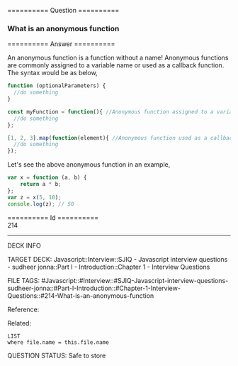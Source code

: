 ========== Question ==========  

### What is an anonymous function  

========== Answer ==========  

An anonymous function is a function without a name! Anonymous functions are commonly assigned to a variable name or used as a callback function. The syntax would be as below,

```javascript
function (optionalParameters) {
  //do something
}

const myFunction = function(){ //Anonymous function assigned to a variable
  //do something
};

[1, 2, 3].map(function(element){ //Anonymous function used as a callback function
  //do something
});
```

Let's see the above anonymous function in an example,

```javascript
var x = function (a, b) {
    return a * b;
};
var z = x(5, 10);
console.log(z); // 50
```

========== Id ==========  
214

---

DECK INFO

TARGET DECK: Javascript::Interview::SJIQ - Javascript interview questions - sudheer jonna::Part I - Introduction::Chapter 1 - Interview Questions

FILE TAGS: #Javascript::#Interview::#SJIQ-Javascript-interview-questions-sudheer-jonna::#Part-I-Introduction::#Chapter-1-Interview-Questions::#214-What-is-an-anonymous-function

Reference:

Related:

```dataview
LIST
where file.name = this.file.name
```

QUESTION STATUS: Safe to store

